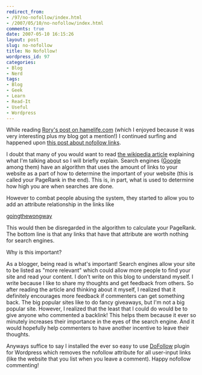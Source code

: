 ```yaml
---
redirect_from:
- /97/no-nofollow/index.html
- /2007/05/10/no-nofollow/index.html
comments: true
date: 2007-05-10 16:15:26
layout: post
slug: no-nofollow
title: No Nofollow!
wordpress_id: 97
categories:
- Blog
- Nerd
tags:
- Blog
- Geek
- Learn
- Read-It
- Useful
- Wordpress
---
```


While reading [Rory's post on hamelife.com](http://hamelife.com/blogging-its-not-about-everyone-its-about-every-one/) (which I enjoyed because it was very interesting plus my blog got a mention!) I continued surfing and happened upon [this post about nofollow links](http://dmiracle.com/tools/the-single-most-profound-way-to-thank-your-commenters/).

I doubt that many of you would want to read [the wikipedia article](http://en.wikipedia.org/wiki/Nofollow) explaining what I'm talking about so I will briefly explain.  Search engines ([Google](http://www.google.com/) among them) have an algorithm that uses the amount of links to your website as a part of how to determine the important of your website (this is called your PageRank in the end).  This is, in part, what is used to determine how high you are when searches are done.  

However to combat people abusing the system, they started to allow you to add an attribute relationship in the links like 

<a 
href="http://www.goingthewongway.com/" rel="nofollow">goingthewongway<a>


This would then be disregarded in the algorithm to calculate your PageRank.  The bottom line is that any links that have that attribute are worth nothing for search engines.

Why is this important?

As a blogger, being read is what's important!  Search engines allow your site to be listed as "more relevant" which could allow more people to find your site and read your content.  I don't write on this blog to understand myself.  I write because I like to share my thoughts and get feedback from others.  So after reading the article and thinking about it myself, I realized that it definitely encourages more feedback if commenters can get something back.  The big popular sites like to do fancy giveaways, but I'm not a big popular site.  However, I realized that the least that I could do would be to give anyone who commented a backlink!  This helps them because it ever so minutely increases their importance in the eyes of the search engine.  And it would hopefully help commenters to have another incentive to leave their thoughts.  

Anyways suffice to say I installed the ever so easy to use [DoFollow](http://kimmo.suominen.com/sw/dofollow/) plugin for Wordpress which removes the nofollow attribute for all user-input links (like the website that you list when you leave a comment).  Happy nofollow commenting!
